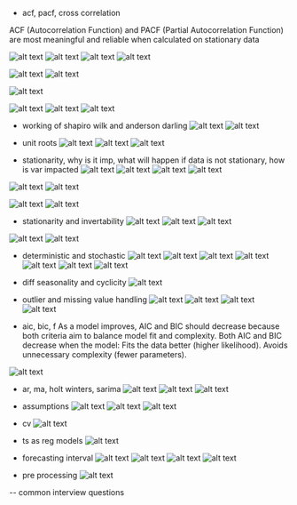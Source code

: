 - acf, pacf, cross correlation

ACF (Autocorrelation Function) and PACF (Partial Autocorrelation Function) are most meaningful and reliable when calculated on stationary data

![alt text](image-17.png)
![alt text](image-18.png)
![alt text](image-19.png)
![alt text](image-20.png)

![alt text](image-21.png)
![alt text](image-22.png)

![alt text](image-23.png)

![alt text](image-26.png)
![alt text](image-24.png)
![alt text](image-25.png)

- working of shapiro wilk and anderson darling 
![alt text](image-27.png)
![alt text](image-28.png)

- unit roots
![alt text](image-5.png)
![alt text](image-6.png)
![alt text](image-7.png)

- stationarity, why is it imp, what will happen if data is not stationary, how is var impacted
![alt text](image-29.png)
![alt text](image-30.png)
![alt text](image-31.png)
![alt text](image-32.png)

![alt text](image-12.png)
![alt text](image-13.png)

![alt text](image-15.png)
![alt text](image-16.png)

- stationarity and invertability
![alt text](image-40.png)
![alt text](image-41.png)
![alt text](image-42.png)

![alt text](image-43.png)
![alt text](image-44.png)

- deterministic and stochastic
![alt text](image-14.png)
![alt text](image-34.png)
![alt text](image-35.png)
![alt text](image-37.png)
![alt text](image-38.png)
![alt text](image-39.png)
![alt text](image-36.png)


- diff seasonality and cyclicity
![alt text](image-33.png)

- outlier and missing value handling
![alt text](image-45.png)
![alt text](image-46.png)
![alt text](image-47.png)
![alt text](image-48.png)


- aic, bic, f
As a model improves, AIC and BIC should decrease because both criteria aim to balance model fit and complexity.
Both AIC and BIC decrease when the model:
Fits the data better (higher likelihood).
Avoids unnecessary complexity (fewer parameters).

![alt text](image-49.png)

- ar, ma, holt winters, sarima
![alt text](image.png)
![alt text](image-3.png)
![alt text](image-4.png)

- assumptions
![alt text](image-8.png)
![alt text](image-9.png)
![alt text](image-11.png)

- cv
![alt text](image-1.png)

- ts as reg models
![alt text](image-2.png)

- forecasting interval
![alt text](image-51.png)
![alt text](image-52.png)
![alt text](image-53.png)
![alt text](image-54.png)

- pre processing
![alt text](image-50.png)



-- common interview questions




